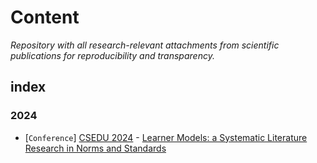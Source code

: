 # Content

*Repository with all research-relevant attachments from scientific publications for reproducibility and transparency.*

## index

### 2024

* \[`Conference`\] [CSEDU 2024](#) - [Learner Models: a Systematic Literature Research in Norms and Standards](publications/2024/Standards%20Review%20for%20Learner%20Models/review.md)